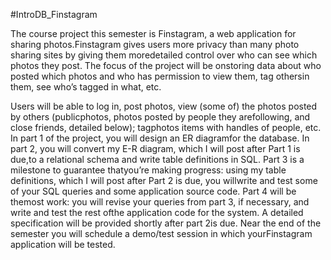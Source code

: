 #IntroDB_Finstagram

The course project this semester is ​Finstagram​, a web application for sharing photos.Finstagram gives users more privacy than many photo sharing sites by giving them moredetailed control over who can see which photos they post. The focus of the project will be onstoring data about who posted which photos and who has permission to view them, tag othersin them, see who’s tagged in what, etc.

Users will be able to log in, post photos, view (some of) the photos posted by others (publicphotos, photos posted by people they are ​following​, and close friends, detailed below);​ tag​photos items with handles of people, etc. In part 1 of the project, you will design an ER diagramfor the database. In part 2, you will convert my E-R diagram, which I will post after Part 1 is due,to a relational schema and write table definitions in SQL. Part 3 is a milestone to guarantee thatyou’re making progress: using my table definitions, which I will post after Part 2 is due, you willwrite and test some of your SQL queries and some application source code. Part 4 will be themost work: you will revise your queries from part 3, if necessary, and write and test the rest ofthe application code for the system. A detailed specification will be provided shortly after part 2is due. Near the end of the semester you will schedule a demo/test session in which yourFinstagram application will be tested.
